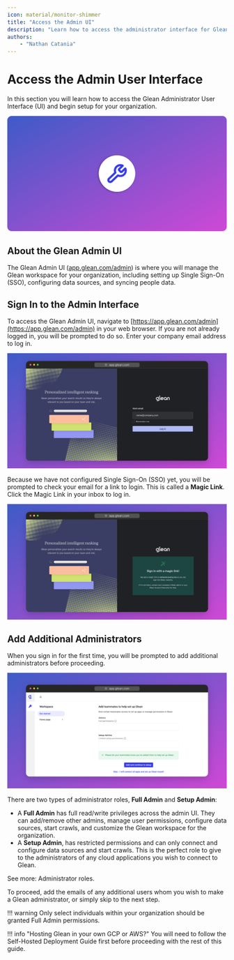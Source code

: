 ```yaml
---
icon: material/monitor-shimmer
title: "Access the Admin UI"
description: "Learn how to access the administrator interface for Glean and add additional administrators."
authors:
    - "Nathan Catania"
---
```


# Access the Admin User Interface

In this section you will learn how to access the Glean Administrator User Interface (UI) and begin setup for your organization.

![glean-1700891037604-2x](adminui.assets/glean-1700891037604-2x.webp)

## About the Glean Admin UI
The Glean Admin UI ([app.glean.com/admin](https://app.glean.com/admin)) is where you will manage the Glean workspace for your organization, including setting up Single Sign-On (SSO), configuring data sources, and syncing people data.

## Sign In to the Admin Interface

To access the Glean Admin UI, navigate to [https://app.glean.com/admin](https://app.glean.com/admin) in your web browser. If you are not already logged in, you will be prompted to do so. Enter your company email address to log in.

![glean-1700136034954-2x](adminui.assets/glean-1700136034954-2x.webp)

Because we have not configured Single Sign-On (SSO) yet, you will be prompted to check your email for a link to login. This is called a **Magic Link**. Click the Magic Link in your inbox to log in.

![glean-1700136098518-2x](adminui.assets/glean-1700136098518-2x.webp)

## Add Additional Administrators



When you sign in for the first time, you will be prompted to add additional administrators before proceeding.

![glean-1700386307365-2x](adminui.assets/glean-1700386307365-2x.webp)

There are two types of administrator roles, **Full Admin** and **Setup Admin**:

* A **Full Admin** has full read/write privileges across the admin UI. They can add/remove other admins, manage user permissions, configure data sources, start crawls, and customize the Glean workspace for the organization.
* A **Setup Admin**, has restricted permissions and can only connect and configure data sources and start crawls. This is the perfect role to give to the administrators of any cloud applications you wish to connect to Glean.

See more: Administrator roles.

To proceed, add the emails of any additional users whom you wish to make a Glean administrator, or simply skip to the next step.

!!! warning
    Only select individuals within your organization should be granted Full Admin permissions.

!!! info "Hosting Glean in your own GCP or AWS?"
    You will need to follow the Self-Hosted Deployment Guide first before proceeding with the rest of this guide.